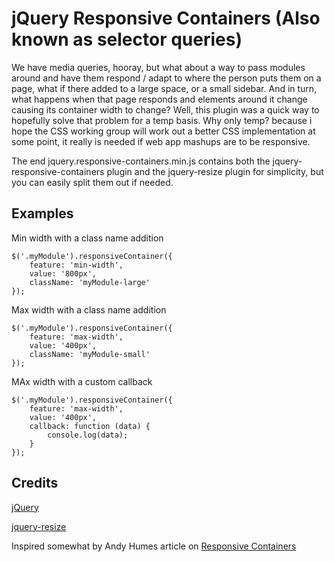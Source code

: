 
jQuery Responsive Containers (Also known as selector queries)
===============================================================

We have media queries, hooray, but what about a way to pass modules around and have them respond / adapt to where the person puts them on a page, what if there added to a large space, or a small sidebar. And in turn, what happens when that page responds and elements around it change causing its container width to change?
Well, this plugin was a quick way to hopefully solve that problem for a temp basis.
Why only temp? because i hope the CSS working group will work out a better CSS implementation at some point, it really is needed if web app mashups are to be responsive.

The end jquery.responsive-containers.min.js contains both the jquery-responsive-containers plugin and the jquery-resize plugin for simplicity, but you can easily split them out if needed.


Examples
---------
Min width with a class name addition

    $('.myModule').responsiveContainer({
        feature: 'min-width',
        value: '800px',
        className: 'myModule-large'
    });

Max width with a class name addition

    $('.myModule').responsiveContainer({
        feature: 'max-width',
        value: '400px',
        className: 'myModule-small'
    });

MAx width with a custom callback

    $('.myModule').responsiveContainer({
        feature: 'max-width',
        value: '400px',
        callback: function (data) {
            console.log(data);
        }
    });


Credits
---------

[jQuery](http://jquery.com/)

[jquery-resize](https://github.com/cowboy/jquery-resize)

Inspired somewhat by Andy Humes article on [Responsive Containers](http://blog.andyhume.net/responsive-containers/)

